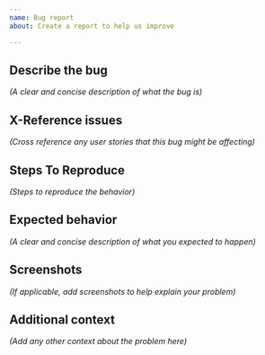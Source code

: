 ```yaml
---
name: Bug report
about: Create a report to help us improve

---
```


## Describe the bug
_(A clear and concise description of what the bug is)_

## X-Reference issues
_(Cross reference any user stories that this bug might be affecting)_

## Steps To Reproduce
_(Steps to reproduce the behavior)_

## Expected behavior
_(A clear and concise description of what you expected to happen)_

## Screenshots
_(If applicable, add screenshots to help explain your problem)_

## Additional context
_(Add any other context about the problem here)_
